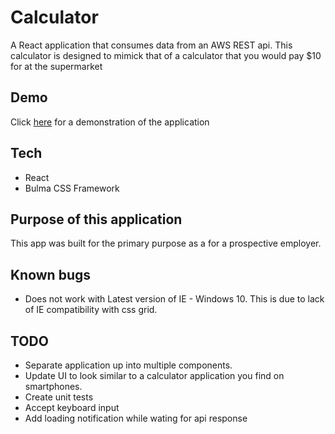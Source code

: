 # Calculator

A React application that consumes data from an AWS REST api. This calculator is designed to mimick that of a calculator that you would pay $10 for at the supermarket

## Demo
Click [here](https://pleavitt.github.io/calculator/) for a demonstration of the application

## Tech
* React
* Bulma CSS Framework

## Purpose of this application

This app was built for the primary purpose as a for a prospective employer.

## Known bugs

- Does not work with Latest version of IE - Windows 10.  This is due to lack of IE compatibility with css grid.

## TODO

- Separate application up into multiple components.
- Update UI to look similar to a calculator application you find on smartphones.
- Create unit tests
- Accept keyboard input
- Add loading notification while wating for api response
